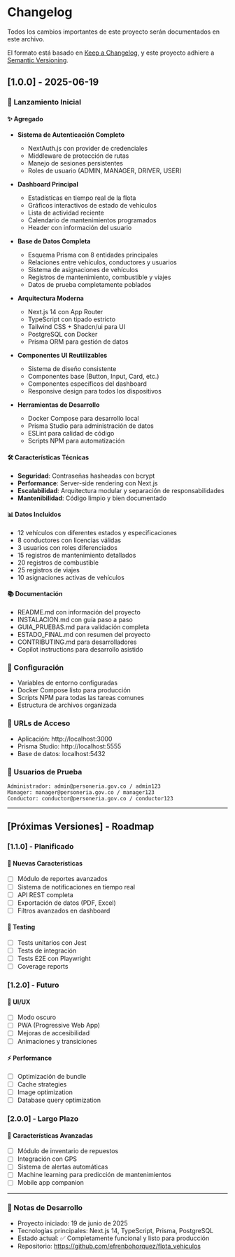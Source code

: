 # Changelog

Todos los cambios importantes de este proyecto serán documentados en este archivo.

El formato está basado en [Keep a Changelog](https://keepachangelog.com/en/1.0.0/),
y este proyecto adhiere a [Semantic Versioning](https://semver.org/spec/v2.0.0.html).

## [1.0.0] - 2025-06-19

### 🎉 Lanzamiento Inicial

#### ✨ Agregado
- **Sistema de Autenticación Completo**
  - NextAuth.js con provider de credenciales
  - Middleware de protección de rutas
  - Manejo de sesiones persistentes
  - Roles de usuario (ADMIN, MANAGER, DRIVER, USER)

- **Dashboard Principal**
  - Estadísticas en tiempo real de la flota
  - Gráficos interactivos de estado de vehículos
  - Lista de actividad reciente
  - Calendario de mantenimientos programados
  - Header con información del usuario

- **Base de Datos Completa**
  - Esquema Prisma con 8 entidades principales
  - Relaciones entre vehículos, conductores y usuarios
  - Sistema de asignaciones de vehículos
  - Registros de mantenimiento, combustible y viajes
  - Datos de prueba completamente poblados

- **Arquitectura Moderna**
  - Next.js 14 con App Router
  - TypeScript con tipado estricto
  - Tailwind CSS + Shadcn/ui para UI
  - PostgreSQL con Docker
  - Prisma ORM para gestión de datos

- **Componentes UI Reutilizables**
  - Sistema de diseño consistente
  - Componentes base (Button, Input, Card, etc.)
  - Componentes específicos del dashboard
  - Responsive design para todos los dispositivos

- **Herramientas de Desarrollo**
  - Docker Compose para desarrollo local
  - Prisma Studio para administración de datos
  - ESLint para calidad de código
  - Scripts NPM para automatización

#### 🛠️ Características Técnicas
- **Seguridad**: Contraseñas hasheadas con bcrypt
- **Performance**: Server-side rendering con Next.js
- **Escalabilidad**: Arquitectura modular y separación de responsabilidades
- **Mantenibilidad**: Código limpio y bien documentado

#### 📊 Datos Incluidos
- 12 vehículos con diferentes estados y especificaciones
- 8 conductores con licencias válidas
- 3 usuarios con roles diferenciados
- 15 registros de mantenimiento detallados
- 20 registros de combustible
- 25 registros de viajes
- 10 asignaciones activas de vehículos

#### 📚 Documentación
- README.md con información del proyecto
- INSTALACION.md con guía paso a paso
- GUIA_PRUEBAS.md para validación completa
- ESTADO_FINAL.md con resumen del proyecto
- CONTRIBUTING.md para desarrolladores
- Copilot instructions para desarrollo asistido

### 🔧 Configuración
- Variables de entorno configuradas
- Docker Compose listo para producción
- Scripts NPM para todas las tareas comunes
- Estructura de archivos organizada

### 🎯 URLs de Acceso
- Aplicación: http://localhost:3000
- Prisma Studio: http://localhost:5555
- Base de datos: localhost:5432

### 👥 Usuarios de Prueba
```
Administrador: admin@personeria.gov.co / admin123
Manager: manager@personeria.gov.co / manager123
Conductor: conductor@personeria.gov.co / conductor123
```

---

## [Próximas Versiones] - Roadmap

### [1.1.0] - Planificado
#### 🚀 Nuevas Características
- [ ] Módulo de reportes avanzados
- [ ] Sistema de notificaciones en tiempo real
- [ ] API REST completa
- [ ] Exportación de datos (PDF, Excel)
- [ ] Filtros avanzados en dashboard

#### 🧪 Testing
- [ ] Tests unitarios con Jest
- [ ] Tests de integración
- [ ] Tests E2E con Playwright
- [ ] Coverage reports

### [1.2.0] - Futuro
#### 🎨 UI/UX
- [ ] Modo oscuro
- [ ] PWA (Progressive Web App)
- [ ] Mejoras de accesibilidad
- [ ] Animaciones y transiciones

#### ⚡ Performance
- [ ] Optimización de bundle
- [ ] Cache strategies
- [ ] Image optimization
- [ ] Database query optimization

### [2.0.0] - Largo Plazo
#### 🌟 Características Avanzadas
- [ ] Módulo de inventario de repuestos
- [ ] Integración con GPS
- [ ] Sistema de alertas automáticas
- [ ] Machine learning para predicción de mantenimientos
- [ ] Mobile app companion

---

### 📝 Notas de Desarrollo
- Proyecto iniciado: 19 de junio de 2025
- Tecnologías principales: Next.js 14, TypeScript, Prisma, PostgreSQL
- Estado actual: ✅ Completamente funcional y listo para producción
- Repositorio: https://github.com/efrenbohorquez/flota_vehiculos
